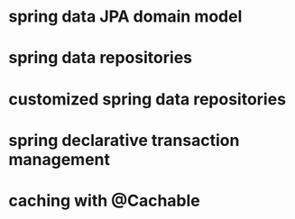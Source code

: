 # spring data JPA domain model

# spring data repositories

# customized spring data repositories

# spring declarative transaction management

# caching with @Cachable